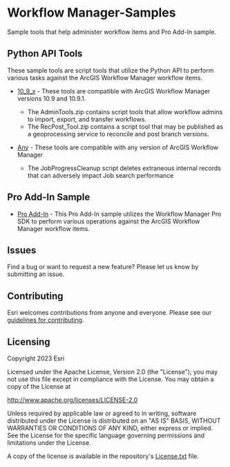 # Workflow Manager-Samples

Sample tools that help administer workflow items and Pro Add-In sample.

## Python API Tools
These sample tools are script tools that utilize the Python API to perform various tasks against the ArcGIS Workflow Manager workflow items. 

* [10_9_x](./10_9_x/) - These tools are compatible with ArcGIS Workflow Manager versions 10.9 and 10.9.1.

   - The AdminTools.zip contains script tools that allow workflow admins to import, export, and transfer workflows.
   - The RecPost_Tool.zip contains a script tool that may be published as a geoprocessing service to reconcile and post branch versions.

* [Any](./Any/) - These tools are compatible with any version of ArcGIS Workflow Manager
   - The JobProgressCleanup script deletes extraneous internal records that can adversely impact Job search performance 

## Pro Add-In Sample

* [Pro Add-In](./ProAddIn/) - This Pro Add-In sample utilizes the Workflow Manager Pro SDK to perform various operations against the ArcGIS Workflow Manager workflow items.

## Issues

Find a bug or want to request a new feature?  Please let us know by submitting an issue.

## Contributing

Esri welcomes contributions from anyone and everyone. Please see our [guidelines for contributing](https://github.com/esri/contributing).

## Licensing
Copyright 2023 Esri

Licensed under the Apache License, Version 2.0 (the "License");
you may not use this file except in compliance with the License.
You may obtain a copy of the License at

   http://www.apache.org/licenses/LICENSE-2.0

Unless required by applicable law or agreed to in writing, software
distributed under the License is distributed on an "AS IS" BASIS,
WITHOUT WARRANTIES OR CONDITIONS OF ANY KIND, either express or implied.
See the License for the specific language governing permissions and
limitations under the License.

A copy of the license is available in the repository's [License.txt](License.txt) file.
